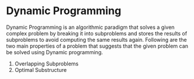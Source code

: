 # Dynamic Programming
  
Dynamic Programming is an algorithmic paradigm that solves a given complex problem by breaking it into subproblems and stores the results of subproblems to avoid computing the same results again. Following are the two main properties of a problem that suggests that the given problem can be solved using Dynamic programming.  
  
1) Overlapping Subproblems  
2) Optimal Substructure  

